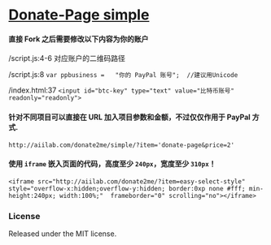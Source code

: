 # [Donate-Page simple](http://hosea.xyz/donate2me)

#### 直接 Fork 之后需要修改以下内容为你的账户

  /script.js:4-6 对应账户的二维码路径

  /script.js:8  `var ppbusiness	=	"你的 PayPal 账号";  //建议用Unicode`

  /index.html:37 `<input id="btc-key" type="text" value="比特币账号" readonly="readonly">`

#### 针对不同项目可以直接在 URL 加入项目参数和金额，不过仅仅作用于 PayPal 方式.

`http://aiilab.com/donate2me/simple/?item='donate-page&price=2'`


#### 使用 `iframe` 嵌入页面的代码，高度至少 `240px`，宽度至少 `310px`！

```
<iframe src="http://aiilab.com/donate2me/?item=easy-select-style" style="overflow-x:hidden;overflow-y:hidden; border:0xp none #fff; min-height:240px; width:100%;"  frameborder="0" scrolling="no"></iframe>
```

### License

Released under the MIT license.
